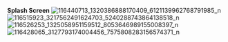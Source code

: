 **Splash Screen**
![116440713_1320386888170409_6121139962768791985_n](https://user-images.githubusercontent.com/38191133/88900360-9149be80-d24f-11ea-942a-6728be0c409d.jpg)
![116515923_3217562491624703_5240288743864138518_n](https://user-images.githubusercontent.com/38191133/88900384-9a3a9000-d24f-11ea-8865-cc1ed5a4d081.jpg)
![116526253_1325058951159512_8053646989155008397_n](https://user-images.githubusercontent.com/38191133/88900402-9eff4400-d24f-11ea-9aff-d5631530f0e4.jpg)
![116428065_3127793174004456_7575808283156574371_n](https://user-images.githubusercontent.com/38191133/88900565-d837b400-d24f-11ea-9111-1c26f64a5471.jpg)
